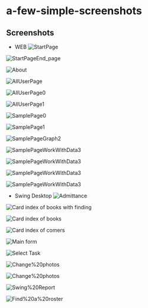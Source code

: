 # a-few-simple-screenshots

Screenshots
-----------
* WEB
![StartPage](https://github.com/Andrew0117/a-few-simple-screenshots/blob/af018392a26366e44eafc6b413164b40ec2e2cdb/web/StartPage.png)

![StartPageEnd_page](https://github.com/Andrew0117/a-few-simple-screenshots/blob/af018392a26366e44eafc6b413164b40ec2e2cdb/web/StartPageEnd_page.png)

![About](https://github.com/Andrew0117/a-few-simple-screenshots/blob/af018392a26366e44eafc6b413164b40ec2e2cdb/web/About.png)

![AllUserPage](https://github.com/Andrew0117/a-few-simple-screenshots/blob/015c801102d9998c43d89b61e9599f2357fa8627/web/AllUserPage.png)

![AllUserPage0](https://github.com/Andrew0117/a-few-simple-screenshots/blob/015c801102d9998c43d89b61e9599f2357fa8627/web/AllUserPage0.png)

![AllUserPage1](https://github.com/Andrew0117/a-few-simple-screenshots/blob/af018392a26366e44eafc6b413164b40ec2e2cdb/web/AllUserPage1.png)

![SamplePage0](https://github.com/Andrew0117/a-few-simple-screenshots/blob/af018392a26366e44eafc6b413164b40ec2e2cdb/web/SamplePage0.png)

![SamplePage1](https://github.com/Andrew0117/a-few-simple-screenshots/blob/af018392a26366e44eafc6b413164b40ec2e2cdb/web/SamplePage1.png)

![SamplePageGraph2](https://github.com/Andrew0117/a-few-simple-screenshots/blob/af018392a26366e44eafc6b413164b40ec2e2cdb/web/SamplePageGraph2.png)

![SamplePageWorkWithData3](https://github.com/Andrew0117/a-few-simple-screenshots/blob/af018392a26366e44eafc6b413164b40ec2e2cdb/web/SamplePageWorkWithData3.png)

![SamplePageWorkWithData3](https://github.com/Andrew0117/a-few-simple-screenshots/blob/22fef606cb12cfb0afed9b256d4111b6a69e1fa3/web/main-page.png)

![SamplePageWorkWithData3](https://github.com/Andrew0117/a-few-simple-screenshots/blob/22fef606cb12cfb0afed9b256d4111b6a69e1fa3/web/add-dialog.png)

![SamplePageWorkWithData3](https://github.com/Andrew0117/a-few-simple-screenshots/blob/8a1680847a50a44644e34fd08d59cea087a17237/web/Graph%20traffic%20web.png)

* Swing Desktop
![Admittance](https://github.com/Andrew0117/a-few-simple-screenshots/blob/af018392a26366e44eafc6b413164b40ec2e2cdb/swing/Admittance.png)

![Card index of books with finding](https://github.com/Andrew0117/a-few-simple-screenshots/blob/main/swing/Card%20index%20of%20books%20with%20finding.png?raw=true)

![Card index of books](https://github.com/Andrew0117/a-few-simple-screenshots/blob/9b3d79813bcf4c68c8a1aa89d2b1f62b87fe17a5/swing/Card%20index%20of%20books.png)

![Card index of comers](https://github.com/Andrew0117/a-few-simple-screenshots/blob/main/swing/Card%20index%20of%20comers.png?raw=true)

![Main form](https://github.com/Andrew0117/a-few-simple-screenshots/blob/af018392a26366e44eafc6b413164b40ec2e2cdb/swing/Main%20form.png)

![Select Task](https://github.com/Andrew0117/a-few-simple-screenshots/blob/af018392a26366e44eafc6b413164b40ec2e2cdb/swing/Select%20Task.png)

![Change%20photos](https://github.com/Andrew0117/a-few-simple-screenshots/blob/6b0f3f09e8ca3a06b12f697a4539adaf31f73ed8/swing/Change%20photos.png)

![Change%20photos](https://github.com/Andrew0117/a-few-simple-screenshots/blob/e96cce978310d6c29870c2b07fe40612062e3185/swing/Graph%20traffic.png)

![Swing%20Report](https://github.com/Andrew0117/a-few-simple-screenshots/blob/2b7f6ec7949eccf9e79ee0cda28ca9f827b7a444/swing/Swing%20Report.png)

![Find%20a%20roster](https://github.com/Andrew0117/a-few-simple-screenshots/blob/2b7f6ec7949eccf9e79ee0cda28ca9f827b7a444/swing/Find%20a%20roster.png)
